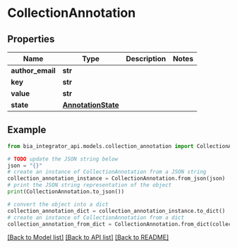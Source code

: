 # CollectionAnnotation


## Properties

Name | Type | Description | Notes
------------ | ------------- | ------------- | -------------
**author_email** | **str** |  | 
**key** | **str** |  | 
**value** | **str** |  | 
**state** | [**AnnotationState**](AnnotationState.md) |  | 

## Example

```python
from bia_integrator_api.models.collection_annotation import CollectionAnnotation

# TODO update the JSON string below
json = "{}"
# create an instance of CollectionAnnotation from a JSON string
collection_annotation_instance = CollectionAnnotation.from_json(json)
# print the JSON string representation of the object
print(CollectionAnnotation.to_json())

# convert the object into a dict
collection_annotation_dict = collection_annotation_instance.to_dict()
# create an instance of CollectionAnnotation from a dict
collection_annotation_from_dict = CollectionAnnotation.from_dict(collection_annotation_dict)
```
[[Back to Model list]](../README.md#documentation-for-models) [[Back to API list]](../README.md#documentation-for-api-endpoints) [[Back to README]](../README.md)


